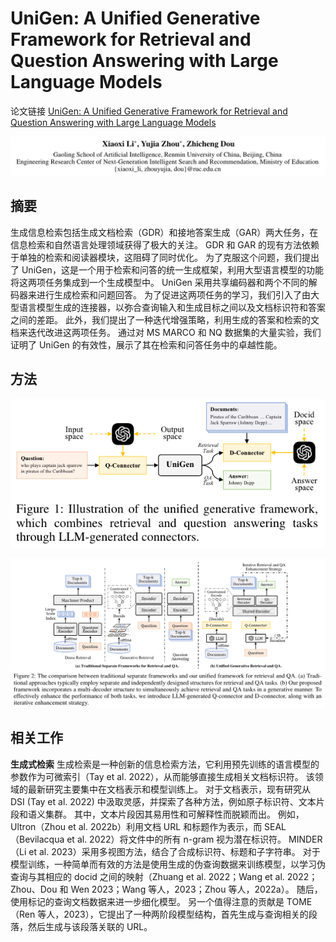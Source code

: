 # UniGen: A Unified Generative Framework for Retrieval and Question Answering with Large Language Models

论文链接 [UniGen: A Unified Generative Framework for Retrieval and Question Answering with Large Language Models](https://arxiv.org/pdf/2312.11036.pdf)

![Alt text](image.png)

## 摘要
生成信息检索包括生成文档检索（GDR）和接地答案生成（GAR）两大任务，在信息检索和自然语言处理领域获得了极大的关注。 GDR 和 GAR 的现有方法依赖于单独的检索和阅读器模块，这阻碍了同时优化。 为了克服这个问题，我们提出了 UniGen，这是一个用于检索和问答的统一生成框架，利用大型语言模型的功能将这两项任务集成到一个生成模型中。 UniGen 采用共享编码器和两个不同的解码器来进行生成检索和问题回答。 为了促进这两项任务的学习，我们引入了由大型语言模型生成的连接器，以弥合查询输入和生成目标之间以及文档标识符和答案之间的差距。 此外，我们提出了一种迭代增强策略，利用生成的答案和检索的文档来迭代改进这两项任务。 通过对 MS MARCO 和 NQ 数据集的大量实验，我们证明了 UniGen 的有效性，展示了其在检索和问答任务中的卓越性能。

## 方法
![Alt text](image-1.png)

![Alt text](image-2.png)

## 相关工作
**生成式检索** 生成检索是一种创新的信息检索方法，它利用预先训练的语言模型的参数作为可微索引（Tay et al. 2022），从而能够直接生成相关文档标识符。 该领域的最新研究主要集中在文档表示和模型训练上。 对于文档表示，现有研究从 DSI (Tay et al. 2022) 中汲取灵感，并探索了各种方法，例如原子标识符、文本片段和语义集群。 其中，文本片段因其易用性和可解释性而脱颖而出。 例如，Ultron（Zhou et al. 2022b）利用文档 URL 和标题作为表示，而 SEAL（Bevilacqua et al. 2022）将文件中的所有 n-gram 视为潜在标识符。 MINDER（Li et al. 2023）采用多视图方法，结合了合成标识符、标题和子字符串。 对于模型训练，一种简单而有效的方法是使用生成的伪查询数据来训练模型，以学习伪查询与其相应的 docid 之间的映射（Zhuang et al. 2022；Wang et al. 2022；Zhou、Dou 和 Wen 2023；Wang 等人，2023；Zhou 等人，2022a）。 随后，使用标记的查询文档数据来进一步细化模型。 另一个值得注意的贡献是 TOME（Ren 等人，2023），它提出了一种两阶段模型结构，首先生成与查询相关的段落，然后生成与该段落关联的 URL。